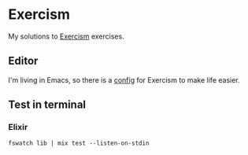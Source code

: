 # Exercism

My solutions to [Exercism](https://exercism.org/) exercises.

## Editor
I'm living in Emacs, so there is a [config](https://git.sr.ht/~goofansu/emacs-config/tree/main/lisp/lisp-exercism.el) for Exercism to make life easier.

## Test in terminal

### Elixir

```shell
fswatch lib | mix test --listen-on-stdin
```
